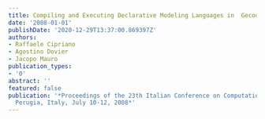 ```yaml
---
title: Compiling and Executing Declarative Modeling Languages in  Gecode
date: '2008-01-01'
publishDate: '2020-12-29T13:37:00.869397Z'
authors:
- Raffaele Cipriano
- Agostino Dovier
- Jacopo Mauro
publication_types:
- '0'
abstract: ''
featured: false
publication: '*Proceedings of the 23th Italian Conference on Computational  Logic,
  Perugia, Italy, July 10-12, 2008*'
---
```


